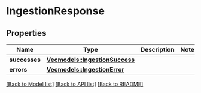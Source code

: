 # IngestionResponse

## Properties

Name | Type | Description | Notes
------------ | ------------- | ------------- | -------------
**successes** | [**Vec<models::IngestionSuccess>**](IngestionSuccess.md) |  | 
**errors** | [**Vec<models::IngestionError>**](IngestionError.md) |  | 

[[Back to Model list]](../README.md#documentation-for-models) [[Back to API list]](../README.md#documentation-for-api-endpoints) [[Back to README]](../README.md)


